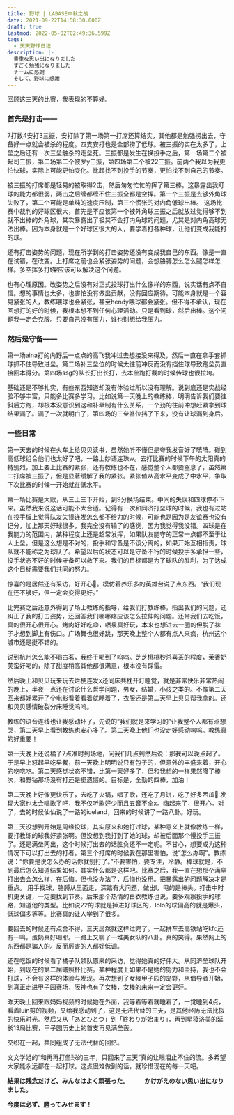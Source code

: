 ```yaml
---
title: 野球 | LABASE中秋之战
date: 2021-09-22T14:58:30.000Z
draft: true
lastmod: 2022-05-02T02:49:36.599Z
tags:
  - 天天野球日记
description: |-
  貴重な思い出になりました
  すごく勉強になりました
  チームに感謝
  そして、野球に感謝
---
```



回顾这三天的比赛，我表现的不算好。

### 首先是打击——

7打数4安打3三振，安打除了第一场第一打席还算结实，其他都是勉强捞出去，守备好一点就会被杀的程度。四支安打也是全部捞了低球。被三振的实在太多了，上垒之后还有一次三垒触杀的走垒死。三振都是发生在换投手之后，第一场第二个被起司三振，第二场第二个被罗y三振，第四场第二个被22三振。前两个我以为我更怕快球，实际上可能更怕变化。比起找不到投手的节奏，更怕找不到自己的节奏。

被三振的打席都是轻易的被取得2击，然后匆匆忙忙的挥了第三棒。这暴露出我盯球的能力都很弱，两击之后缠都缠不住三振全都是空挥。第一个三振是去够外角球失败了，第二个可能是单纯的速度压制，第三个慌张的对内角低球出棒。
这场比赛中裁判的好球区很大，首先是不应该第一个被外角球三振之后就放过觉得够不到就不出棒的外角球，其次暴露出了极其不会打内角球的问题，尤其是对内角高球无法出棒。因为本身就是一个好球区很大的人，要学着打各种球，让他们变成我能打的球。

还有打击姿势的问题，现在所学到的打击姿势还没有变成我自己的东西。像是一直在试错，在改变。上打席之前也会紧张姿势的问题，会想胳膊怎么怎么腿怎样怎样。多空挥多打t架应该可以解决这个问题。

也有心理原因。改姿势之后没有对正式投球打出什么像样的东西，说实话有点不自信。想的事情也太多，也害怕没有做出贡献，没有回应期待。可能本身就是一个容易紧张的人，教练喂球也会紧张，甚至hendy喂球都会紧张。但不得不承认，现在回想打的好的时候，我根本想不到任何心理活动。只是看到球，然后出棒。这个问题我一定会克服。只要自己没有压力，谁也别想给我压力。

### 然后是守备——

第一场aina打的内野后一点点的高飞我冲过去想接没来得及，然后一直在拿手套抓球抓不住导致进垒。第二场补三垒位的时候太往前冲反而没有挡住球导致跑垒员直接回本得分。第四场ssg的队长打出长打，去本垒跑打截的时候传球也很拉垮。

基础还是不够扎实，有些东西知道却没有体验过所以没有理解。说到底还是实战经验不够丰富，只能多比赛多学习。比如说第一天晚上的教练棒，明明告诉我们要往斜后方跑，却根本没意识到这和补牵制有什么关系，一个劲的往前冲想赶紧拿到球结果漏了。漏了一次就明白了，第四场的三垒补位挡了下来，没有让球漏到身后。

### 一些日常
第一天去的时候在火车上给贝贝读书，虽然她听不懂但是夸我发音好了嘻嘻。碰到高低球组合他们也太好了吧，一路上妙语连珠w。去打比赛的时候下午的太阳真的特别烈，加上要上比赛的紧张，还有教练也不在，感觉整个人都要窒息了，虽然第二打席被三振了，但是显著缓解了我的紧张。紧张值从高水平变成了中水平，争取下次比赛的时候一开始就在低水平。

第一场比赛是大败，从三上三下开始，到9分换场结束。中间的失误和四球停不下来。虽然我来说这话可能不太合适。记得有一次和同济打垒球的时候，我也有过站在投手板上觉得队友失误连发怎么都不给力的时候，可能也是因为是友谊赛也没有记分，加上那天好球很多，我完全没有输了的感觉，因为我觉得我没错。四球是在我能力的范围内，某种程度上还是超常发挥，如果队友能守的正常一点都不至于让人上垒。但是这么想是不对的，投手和守备是不该分离的，如果开始互相指责，球队就不能称之为球队了。希望以后的状态可以是守备不行的时候投手多承担一些，投手状态不好的时候守备可以救下来。我们的目标都是为了球队的胜利，为了达成这个目标需要我们共同的努力。

惊喜的是居然还有采访，好开心🥳。模仿着养乐多的英雄台说了点东西。“我们现在还不够好，但一定会变得更好。”

比完赛之后还意外得到了场上教练的指导，给我们打教练棒，指出我们的问题，还纠正了我的打击姿势，还回答我们哪哪疼应该怎么拉伸的问题。还带我们去吃饭，真的很开心很开心。烤肉好好吃😋，喷泉真好玩，本来也想进去一圈的但脱了袜子才想到脚上有伤口。广场舞也很好跳，那天晚上整个人都有点人来疯，杭州这个城市还是挺不错的。

说到杭州怎么能不喝古茗，我终于喝到了呜呜。芝芝桃桃秒杀喜茶的程度，茉香奶芙蛮好喝的，除了甜度稍高其他都很满意，根本没有踩雷。

然后晚上和贝贝玩来玩去烂梗连发x还同床共枕开灯睡觉，就是非常快乐非常热闹的晚上，半夜一点还在讨论什么哲学问题，男女，结婚，小孩之类的。不像第二天回来都好累开了个电影看着看着就睡着了，衣服还是第二天早上贝贝帮我拿的。还和贝贝感情破裂分床睡觉呜呜。

教练的语音连线也让我感动坏了，先说的“我们就是来学习的”让我整个人都有点想哭，第二天早上看到教练也安心多了。第二天晚上他们也没走好感动呜呜。教练真的好重要！

第一天晚上还说橘子7点准时到场地，问我们几点到然后说：那我可以晚点起了。于是早上怒起早吃早餐，前一天晚上明明说只有包子的，但意外的丰盛来着，开心的吃吃吃。第二天感觉状态不错，比第一天好多了，但和我想的一样果然降了棒次，和野钻那场没有打还是挺遗憾的。目标是，全勤的四棒，加油！

第二天晚上好像更快乐了，去吃了火锅，唱了歌，还吃了月饼，吃了好多西瓜🍉
发现大家也太会唱歌了吧，我不仅听歌好少而且五音不全x。嗨起来了，很开心。对了，去的时候仙仙说了一路的iceland，回来的时候讲了一路八卦。好玩。

第三天没想到开始是周缘投球，其实原来和她打过球，某种意义上就像教练一样，要打教练的球我好紧张啊。但没想到我打到了她的球，却被后面那个慢投手三振了。还是满垒两出，这个时候打出去的话胜负还不一定呢。不甘心，想要成为这种情况下可以打出去的打者。第三个打席的时候我在那里害怕，说“怎么办啊”。教练说：“你要是说怎么办的话你就别打了。”不要害怕，要专注，冷静。棒球就是，不到最后怎么知道结果如何。其实什么都是这样吧。比赛之后，我一直在想那个满垒打出去会怎么样，在后悔。但也没办法了，后悔也没用。把暴露出的问题解决才是重点。
用手找球，胳膊从里面走，深踏有大问题，做出l，甩的是棒头。打击中时机更关键，一定要找到节奏。后来那个热情的白衣教练也说，要多观察投手的球路，知道他的类型。比如说22的球就是掉进好球区的，lolo的球偏高的就是爆头，低球偏多等等。比赛真的让人学到了很多。

要回去的时候还有点舍不得，三天居然就这样过完了。一起拼车去高铁站吃kfc还有一鸣，蛋奶真好喝耶。一路上又聊了一堆美女队的八卦。真的笑得。果然网上的东西都是骗人的。反而厉害的人都好低调。

还在吃饭的时候看了橘子队领队原来的采访，觉得她真的好伟大。从同济垒球队开始，到现在的第二届曦照杯比赛。某种程度上如果不是她的努力和坚持，我也不会打球，不会有这样的体验与发现。再次想到了女棒甲子园的岛野，从倡导者开始，到真正走进甲子园赛场，阪神也有了女棒，女棒的未来一定会更好。

昨天晚上回来跟妈妈视频的时候她在外面，我等着等着就睡着了，一觉睡到4点，看着luin剪的视频，又给我感动到了，这是无法代替的三天，是其他经历无法比拟的快乐时光。然后又从「あとひとつ」到「終わりが始まり」，再到星稜济美的延长13局比赛，甲子园历史上的首支再见满垒轰。

交织在一起，共同组成了无法代替的回忆。

文文学姐的“和再再打垒球的三年，只回来了三天”真的让眼泪止不住的流。多希望大家能永远都在一起打球。这点很难做到的话，就珍惜现在的每一天吧。

**結果は残念だけど、みんなはよく頑張った。**
　　
**かけがえのない思い出になりました。**

**今度は必ず、勝ってみせます！**